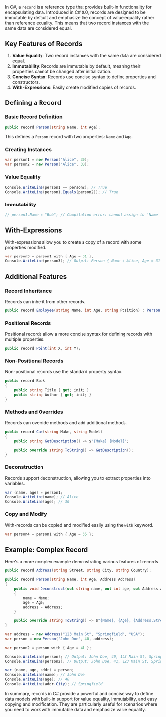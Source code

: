 In C#, a `record` is a reference type that provides built-in functionality for encapsulating data. Introduced in C# 9.0, records are designed to be immutable by default and emphasize the concept of value equality rather than reference equality. This means that two record instances with the same data are considered equal.

## Key Features of Records

1. **Value Equality**: Two record instances with the same data are considered equal.
2. **Immutability**: Records are immutable by default, meaning their properties cannot be changed after initialization.
3. **Concise Syntax**: Records use concise syntax to define properties and constructors.
4. **With-Expressions**: Easily create modified copies of records.

## Defining a Record

### Basic Record Definition

```csharp
public record Person(string Name, int Age);
```

This defines a `Person` record with two properties: `Name` and `Age`.

### Creating Instances

```csharp
var person1 = new Person("Alice", 30);
var person2 = new Person("Alice", 30);
```

### Value Equality

```csharp
Console.WriteLine(person1 == person2); // True
Console.WriteLine(person1.Equals(person2)); // True
```

### Immutability

```csharp
// person1.Name = "Bob"; // Compilation error: cannot assign to 'Name' because it is readonly
```

## With-Expressions

With-expressions allow you to create a copy of a record with some properties modified.

```csharp
var person3 = person1 with { Age = 31 };
Console.WriteLine(person3); // Output: Person { Name = Alice, Age = 31 }
```

## Additional Features

### Record Inheritance

Records can inherit from other records.

```csharp
public record Employee(string Name, int Age, string Position) : Person(Name, Age);
```

### Positional Records

Positional records allow a more concise syntax for defining records with multiple properties.

```csharp
public record Point(int X, int Y);
```

### Non-Positional Records

Non-positional records use the standard property syntax.

```csharp
public record Book
{
    public string Title { get; init; }
    public string Author { get; init; }
}
```

### Methods and Overrides

Records can override methods and add additional methods.

```csharp
public record Car(string Make, string Model)
{
    public string GetDescription() => $"{Make} {Model}";

    public override string ToString() => GetDescription();
}
```

### Deconstruction

Records support deconstruction, allowing you to extract properties into variables.

```csharp
var (name, age) = person1;
Console.WriteLine(name); // Alice
Console.WriteLine(age); // 30
```

### Copy and Modify

With-records can be copied and modified easily using the `with` keyword.

```csharp
var person4 = person1 with { Age = 35 };
```

## Example: Complex Record

Here's a more complex example demonstrating various features of records.

```csharp
public record Address(string Street, string City, string Country);

public record Person(string Name, int Age, Address Address)
{
    public void Deconstruct(out string name, out int age, out Address address)
    {
        name = Name;
        age = Age;
        address = Address;
    }

    public override string ToString() => $"{Name}, {Age}, {Address.Street}, {Address.City}, {Address.Country}";
}

var address = new Address("123 Main St", "Springfield", "USA");
var person = new Person("John Doe", 40, address);

var person2 = person with { Age = 41 };

Console.WriteLine(person); // Output: John Doe, 40, 123 Main St, Springfield, USA
Console.WriteLine(person2); // Output: John Doe, 41, 123 Main St, Springfield, USA

var (name, age, addr) = person;
Console.WriteLine(name); // John Doe
Console.WriteLine(age); // 40
Console.WriteLine(addr.City); // Springfield
```

In summary, records in C# provide a powerful and concise way to define data models with built-in support for value equality, immutability, and easy copying and modification. They are particularly useful for scenarios where you need to work with immutable data and emphasize value equality.